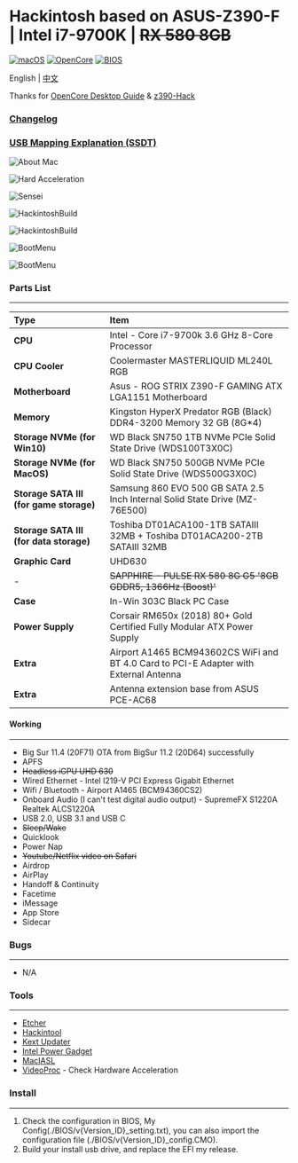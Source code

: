 # Hackintosh based on ASUS-Z390-F | Intel i7-9700K | ~~RX 580 8GB~~
[![macOS](https://img.shields.io/badge/macOS-11.4-orange)](https://www.apple.com/macos/catalina/)
[![OpenCore](https://img.shields.io/badge/Opencore-0.7.1-yellow)](https://github.com/acidanthera/OpenCorePkg)
[![BIOS](https://img.shields.io/badge/BIOS-v1502-brightgreen)](https://www.asus.com/tw/Motherboards/ROG-STRIX-Z390-F-GAMING/HelpDesk_BIOS/)

English | [中文](./README_cht.md)

Thanks for [OpenCore Desktop Guide](https://dortania.github.io/OpenCore-Install-Guide/config.plist/coffee-lake.html) & [z390-Hack](https://github.com/leto1210/z390-Hack)

### [Changelog](./changelog.md)

### [USB Mapping Explanation (SSDT)](./USB_Mapping.md)

![About Mac](./Images/AboutMac_11.4.png)

![Hard Acceleration](./Images/VideoProc_11.4.png)

![Sensei](./Images/Sensei_11.4.png)

![HackintoshBuild](./Images/HackintoshBuild_11.4-1.png)

![HackintoshBuild](./Images/HackintoshBuild_11.4-2.png)

![BootMenu](./Images/BootMenu-1.png)

![BootMenu](./Images/BootMenu-2.png)

### Parts List
---
Type|Item
:----|:----
**CPU** | Intel - Core i7-9700k 3.6 GHz 8-Core Processor
**CPU Cooler** | Coolermaster MASTERLIQUID ML240L RGB
**Motherboard** | Asus - ROG STRIX Z390-F GAMING ATX LGA1151 Motherboard
**Memory** | Kingston HyperX Predator RGB (Black) DDR4-3200 Memory 32 GB (8G*4)
**Storage NVMe (for Win10)** | WD Black SN750 1TB NVMe PCIe Solid State Drive (WDS100T3X0C) 
**Storage NVMe (for MacOS)** | WD Black SN750 500GB NVMe PCIe Solid State Drive (WDS500G3X0C) 
**Storage SATA III (for game storage)** | Samsung 860 EVO 500 GB SATA 2.5 Inch Internal Solid State Drive (MZ-76E500) 
**Storage SATA III (for data storage)** | Toshiba DT01ACA100-1TB SATAIII 32MB + Toshiba DT01ACA200-2TB SATAIII 32MB
**Graphic Card** | UHD630
-|~~SAPPHIRE - PULSE RX 580 8G G5 '8GB GDDR5, 1366Hz (Boost)'~~
**Case** | In-Win 303C Black PC Case
**Power Supply** | Corsair RM650x (2018) 80+ Gold Certified Fully Modular ATX Power Supply
**Extra** | Airport A1465 BCM943602CS WiFi and BT 4.0 Card to PCI-E Adapter with External Antenna
**Extra** | Antenna extension base from ASUS PCE-AC68

#### Working
---
* Big Sur 11.4 (20F71) OTA from BigSur 11.2 (20D64) successfully
* APFS
* ~~Headless iGPU UHD 630~~
* Wired Ethernet - Intel I219-V PCI Express Gigabit Ethernet
* Wifi / Bluetooth - Airport A1465 (BCM94360CS2)
* Onboard Audio (I can't test digital audio output) - SupremeFX S1220A Realtek ALCS1220A
* USB 2.0, USB 3.1 and USB C
* ~~Sleep/Wake~~
* Quicklook
* Power Nap
* ~~Youtube/Netflix video on Safari~~
* Airdrop
* AirPlay
* Handoff & Continuity
* Facetime
* iMessage
* App Store
* Sidecar

### Bugs
---
* N/A

### Tools
---
* [Etcher](https://www.balena.io/etcher/)
* [Hackintool](http://headsoft.com.au/download/mac/Hackintool.zip)
* [Kext Updater](https://www.kextupdater.de/)
* [Intel Power Gadget](https://software.intel.com/en-us/articles/intel-power-gadget)
* [MacIASL](http://sourceforge.net/projects/maciasl)
* [VideoProc](https://www.videoproc.com/) - Check Hardware Acceleration

### Install
---
1. Check the configuration in BIOS, My Config(./BIOS/v{Version_ID}_setting.txt), 
   you can also import the configuration file (./BIOS/v{Version_ID}_config.CMO).
2. Build your install usb drive, and replace the EFI my release.
